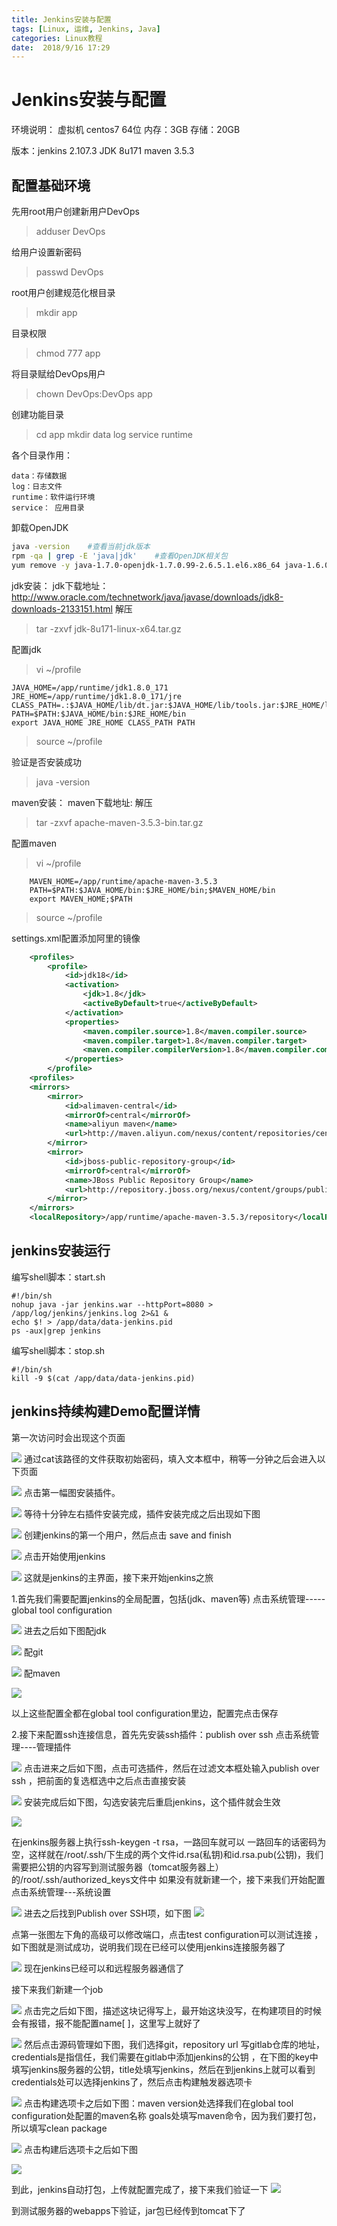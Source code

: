 ```yaml
---
title: Jenkins安装与配置
tags: [Linux, 运维, Jenkins, Java]
categories: Linux教程
date:  2018/9/16 17:29
---
```

<!-- more -->

Jenkins安装与配置
=======================
环境说明：
虚拟机 centos7 64位
内存：3GB
存储：20GB

版本：jenkins 2.107.3
      JDK 8u171
      maven 3.5.3

配置基础环境
------------------------

先用root用户创建新用户DevOps
>adduser DevOps

给用户设置新密码
>passwd DevOps

root用户创建规范化根目录
>mkdir app

目录权限
>chmod 777 app

将目录赋给DevOps用户
>chown DevOps:DevOps app

创建功能目录
>cd app
 mkdir data log service runtime

各个目录作用：
```
data：存储数据
log：日志文件
runtime：软件运行环境
service： 应用目录
```
卸载OpenJDK
```bash
java -version    #查看当前jdk版本
rpm -qa | grep -E 'java|jdk'    #查看OpenJDK相关包
yum remove -y java-1.7.0-openjdk-1.7.0.99-2.6.5.1.el6.x86_64 java-1.6.0-openjdk-1.6.0.38-1.13.10.4.el6.x86_64    #卸载OpenJDK
```

jdk安装：
    jdk下载地址：http://www.oracle.com/technetwork/java/javase/downloads/jdk8-downloads-2133151.html
    解压
>tar -zxvf jdk-8u171-linux-x64.tar.gz

配置jdk
>vi ~/profile
```
JAVA_HOME=/app/runtime/jdk1.8.0_171
JRE_HOME=/app/runtime/jdk1.8.0_171/jre
CLASS_PATH=.:$JAVA_HOME/lib/dt.jar:$JAVA_HOME/lib/tools.jar:$JRE_HOME/lib
PATH=$PATH:$JAVA_HOME/bin:$JRE_HOME/bin
export JAVA_HOME JRE_HOME CLASS_PATH PATH
```
>source ~/profile

验证是否安装成功
>java -version

maven安装：
 maven下载地址:
 解压
>tar -zxvf apache-maven-3.5.3-bin.tar.gz

配置maven
>vi ~/profile
```
    MAVEN_HOME=/app/runtime/apache-maven-3.5.3
    PATH=$PATH:$JAVA_HOME/bin:$JRE_HOME/bin;$MAVEN_HOME/bin
    export MAVEN_HOME;$PATH
```
>source ~/profile

settings.xml配置添加阿里的镜像
``` xml
    <profiles>
        <profile>
            <id>jdk18</id>
            <activation>
                <jdk>1.8</jdk>
                <activeByDefault>true</activeByDefault>
            </activation>
            <properties>
                <maven.compiler.source>1.8</maven.compiler.source>
                <maven.compiler.target>1.8</maven.compiler.target>
                <maven.compiler.compilerVersion>1.8</maven.compiler.compilerVersion>
            </properties>
        </profile>
    <profiles>
    <mirrors>
        <mirror>
            <id>alimaven-central</id>
            <mirrorOf>central</mirrorOf>
            <name>aliyun maven</name>
            <url>http://maven.aliyun.com/nexus/content/repositories/central/</url>
        </mirror>
        <mirror>
            <id>jboss-public-repository-group</id>
            <mirrorOf>central</mirrorOf>
            <name>JBoss Public Repository Group</name>
            <url>http://repository.jboss.org/nexus/content/groups/public</url>
        </mirror>
    </mirrors>
    <localRepository>/app/runtime/apache-maven-3.5.3/repository</localRepository>
```

jenkins安装运行
-----------
编写shell脚本：start.sh
```
#!/bin/sh
nohup java -jar jenkins.war --httpPort=8080 > /app/log/jenkins/jenkins.log 2>&1 &
echo $! > /app/data/data-jenkins.pid
ps -aux|grep jenkins
```
编写shell脚本：stop.sh
```
#!/bin/sh
kill -9 $(cat /app/data/data-jenkins.pid)

```
jenkins持续构建Demo配置详情
-------------------
第一次访问时会出现这个页面

![](../images/jenkins-01.png)
通过cat该路径的文件获取初始密码，填入文本框中，稍等一分钟之后会进入以下页面

![](../images/jenkins-02.png)
点击第一幅图安装插件。

![](../images/jenkins-03.png)
等待十分钟左右插件安装完成，插件安装完成之后出现如下图

![](../images/jenkins-04.png)
创建jenkins的第一个用户，然后点击 save and finish

![](../images/jenkins-05.png)
点击开始使用jenkins

![](../images/jenkins-06.png)
这就是jenkins的主界面，接下来开始jenkins之旅

1.首先我们需要配置jenkins的全局配置，包括(jdk、maven等)
点击系统管理-----global tool configuration

![](../images/jenkins-07.png)
进去之后如下图配jdk

![](../images/jenkins-08.png)
配git

![](../images/jenkins-09.png)
配maven

![](../images/jenkins-10.png)

以上这些配置全都在global tool configuration里边，配置完点击保存

2.接下来配置ssh连接信息，首先先安装ssh插件：publish over ssh
点击系统管理----管理插件

![](../images/jenkins-11.png)
点击进来之后如下图，点击可选插件，然后在过滤文本框处输入publish over ssh ，把前面的复选框选中之后点击直接安装

![](../images/jenkins-12.png)
 安装完成后如下图，勾选安装完后重启jenkins，这个插件就会生效

![](../images/jenkins-13.png)

在jenkins服务器上执行ssh-keygen -t rsa，一路回车就可以  一路回车的话密码为空，这样就在/root/.ssh/下生成的两个文件id.rsa(私钥)和id.rsa.pub(公钥)，我们需要把公钥的内容写到测试服务器（tomcat服务器上）的/root/.ssh/authorized_keys文件中  如果没有就新建一个，接下来我们开始配置
点击系统管理---系统设置

![](../images/jenkins-14.png)
进去之后找到Publish over SSH项，如下图
![](../images/jenkins-15.png)

点第一张图左下角的高级可以修改端口，点击test  configuration可以测试连接  ，如下图就是测试成功，说明我们现在已经可以使用jenkins连接服务器了

![](../images/jenkins-16.png)
现在jenkins已经可以和远程服务器通信了

接下来我们新建一个job

![](../images/jenkins-17.png)
点击完之后如下图，描述这块记得写上，最开始这块没写，在构建项目的时候会有报错，报不能配置name[ ]，这里写上就好了

![](../images/jenkins-18.png)
然后点击源码管理如下图，我们选择git，repository url  写gitlab仓库的地址，credentials是指信任，我们需要在gitlab中添加jenkins的公钥 ，在下图的key中填写jenkins服务器的公钥，title处填写jenkins，然后在到jenkins上就可以看到credentials处可以选择jenkins了，然后点击构建触发器选项卡

![](../images/jenkins-19.png)
点击构建选项卡之后如下图：maven version处选择我们在global tool configuration处配置的maven名称  goals处填写maven命令，因为我们要打包，所以填写clean package

![](../images/jenkins-20.png)
点击构建后选项卡之后如下图

![](../images/jenkins-21.png)

到此，jenkins自动打包，上传就配置完成了，接下来我们验证一下
![](../images/jenkins-22.png)

到测试服务器的webapps下验证，jar包已经传到tomcat下了
